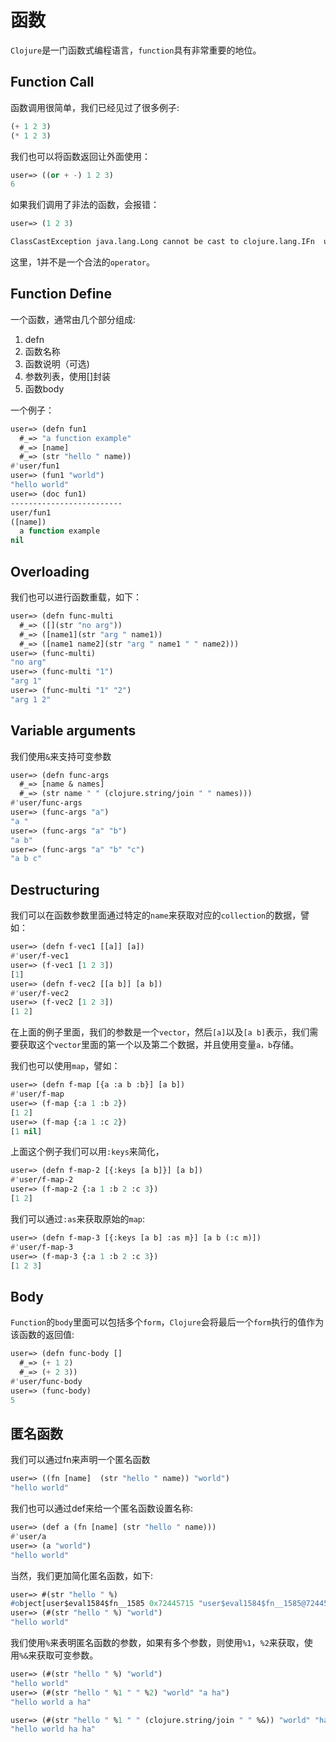 # 函数

`Clojure`是一门函数式编程语言，`function`具有非常重要的地位。

## Function Call

函数调用很简单，我们已经见过了很多例子:

```lisp
(+ 1 2 3)
(* 1 2 3)
```

我们也可以将函数返回让外面使用：

```lisp
user=> ((or + -) 1 2 3)
6
```

如果我们调用了非法的函数，会报错：

```lisp
user=> (1 2 3)

ClassCastException java.lang.Long cannot be cast to clojure.lang.IFn  user/eval1491 (form-init7840101683239336203.clj:1)
```

这里，1并不是一个合法的`operator`。

## Function Define

一个函数，通常由几个部分组成:

1. defn
1. 函数名称
1. 函数说明（可选)
1. 参数列表，使用[]封装
1. 函数body

一个例子：

```lisp
user=> (defn fun1
  #_=> "a function example"
  #_=> [name]
  #_=> (str "hello " name))
#'user/fun1
user=> (fun1 "world")
"hello world"
user=> (doc fun1)
-------------------------
user/fun1
([name])
  a function example
nil
```

## Overloading

我们也可以进行函数重载，如下：

```lisp
user=> (defn func-multi
  #_=> ([](str "no arg"))
  #_=> ([name1](str "arg " name1))
  #_=> ([name1 name2](str "arg " name1 " " name2)))
user=> (func-multi)
"no arg"
user=> (func-multi "1")
"arg 1"
user=> (func-multi "1" "2")
"arg 1 2"
```

## Variable arguments

我们使用`&`来支持可变参数

```lisp
user=> (defn func-args
  #_=> [name & names]
  #_=> (str name " " (clojure.string/join " " names)))
#'user/func-args
user=> (func-args "a")
"a "
user=> (func-args "a" "b")
"a b"
user=> (func-args "a" "b" "c")
"a b c"
```

## Destructuring

我们可以在函数参数里面通过特定的`name`来获取对应的`collection`的数据，譬如：

```lisp
user=> (defn f-vec1 [[a]] [a])
#'user/f-vec1
user=> (f-vec1 [1 2 3])
[1]
user=> (defn f-vec2 [[a b]] [a b])
#'user/f-vec2
user=> (f-vec2 [1 2 3])
[1 2]
```

在上面的例子里面，我们的参数是一个`vector`，然后`[a]`以及`[a b]`表示，我们需要获取这个`vector`里面的第一个以及第二个数据，并且使用变量`a，b`存储。

我们也可以使用`map`，譬如：

```lisp
user=> (defn f-map [{a :a b :b}] [a b])
#'user/f-map
user=> (f-map {:a 1 :b 2})
[1 2]
user=> (f-map {:a 1 :c 2})
[1 nil]
```

上面这个例子我们可以用`:keys`来简化，

```lisp
user=> (defn f-map-2 [{:keys [a b]}] [a b])
#'user/f-map-2
user=> (f-map-2 {:a 1 :b 2 :c 3})
[1 2]
```

我们可以通过`:as`来获取原始的`map`:

```lisp
user=> (defn f-map-3 [{:keys [a b] :as m}] [a b (:c m)])
#'user/f-map-3
user=> (f-map-3 {:a 1 :b 2 :c 3})
[1 2 3]
```

## Body

`Function`的`body`里面可以包括多个`form`，`Clojure`会将最后一个`form`执行的值作为该函数的返回值:

```lisp
user=> (defn func-body []
  #_=> (+ 1 2)
  #_=> (+ 2 3))
#'user/func-body
user=> (func-body)
5
```

## 匿名函数

我们可以通过fn来声明一个匿名函数

```lisp
user=> ((fn [name]  (str "hello " name)) "world")
"hello world"
```

我们也可以通过def来给一个匿名函数设置名称:

```lisp
user=> (def a (fn [name] (str "hello " name)))
#'user/a
user=> (a "world")
"hello world"
```

当然，我们更加简化匿名函数，如下:

```lisp
user=> #(str "hello " %)
#object[user$eval1584$fn__1585 0x72445715 "user$eval1584$fn__1585@72445715"]
user=> (#(str "hello " %) "world")
"hello world"
```

我们使用`%`来表明匿名函数的参数，如果有多个参数，则使用`%1`，`%2`来获取，使用`%&`来获取可变参数。

```lisp
user=> (#(str "hello " %) "world")
"hello world"
user=> (#(str "hello " %1 " " %2) "world" "a ha")
"hello world a ha"

user=> (#(str "hello " %1 " " (clojure.string/join " " %&)) "world" "ha" "ha")
"hello world ha ha"
```